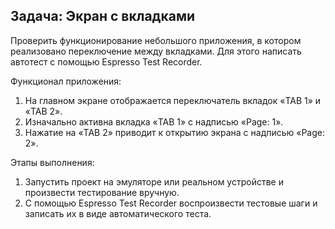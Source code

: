 ## Задача: Экран с вкладками

Проверить функционирование небольшого приложения, в котором реализовано переключение между вкладками. Для этого написать автотест с помощью Espresso Test Recorder.

Функционал приложения:
1. На главном экране отображается переключатель вкладок «TAB 1» и «TAB 2».
2. Изначально активна вкладка «TAB 1» с надписью «Page: 1».
3. Нажатие на «TAB 2» приводит к открытию экрана с надписью «Page: 2».

Этапы выполнения:
1. Запустить проект на эмуляторе или реальном устройстве и произвести тестирование вручную.
2. С помощью Espresso Test Recorder воспроизвести тестовые шаги и записать их в виде автоматического теста.
